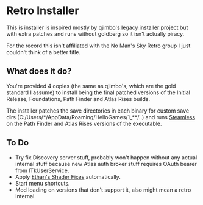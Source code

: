 # Retro Installer

This is installer is inspired mostly by [qjimbo's legacy installer project](https://github.com/qjimbo/NMSLegacyVersionInstaller) but with extra patches and runs without goldberg so it isn't actually piracy.

For the record this isn't affiliated with the No Man's Sky Retro group I just couldn't think of a better title.

## What does it do?

You're provided 4 copies (the same as qjimbo's, which are the gold standard I assume) to install being the final patched versions of the Initial Release, Foundations, Path Finder and Atlas Rises builds.

The installer patches the save directories in each binary for custom save dirs (C:/Users/*/AppData/Roaming/HelloGames/1_**/..) and runs [Steamless](https://github.com/atom0s/Steamless) on the Path Finder and Atlas Rises versions of the executable.

## To Do

* Try fix Discovery server stuff, probably won't happen without any actual internal stuff because new Atlas auth broker stuff requires OAuth bearer from ITkUserService.
* Apply [Ethan's Shader Fixes](https://github.com/EthanRDoesMC/RetroShaderFix) automatically.
* Start menu shortcuts.
* Mod loading on versions that don't support it, also might mean a retro internal.
